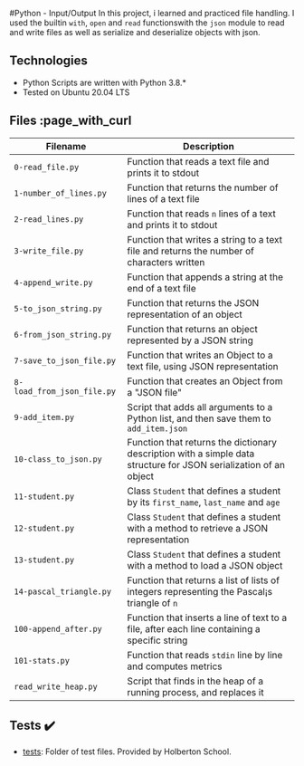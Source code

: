 #Python - Input/Output
In this project, i learned and practiced file handling. I used the builtin `with`, `open` and `read` functionswith the `json` module to read and write files as well as serialize and deserialize objects with json.

## Technologies
* Python Scripts are written with Python 3.8.*
* Tested on Ubuntu 20.04 LTS

## Files :page_with_curl

| Filename | Description |
| -------- | ----------- |
| `0-read_file.py` | Function that reads a text file and prints it to stdout |
| `1-number_of_lines.py` | Function that returns the number of lines of a text file |
| `2-read_lines.py` | Function that reads `n` lines of a text and prints it to stdout |
| `3-write_file.py` | Function that writes a string to a text file and returns the number of characters written |
| `4-append_write.py` | Function that appends a string at the end of a text file |
| `5-to_json_string.py` | Function that returns the JSON representation of an object |
| `6-from_json_string.py` | Function that returns an object represented by a JSON string |
| `7-save_to_json_file.py` | Function that writes an Object to a text file, using JSON representation |
| `8-load_from_json_file.py` | Function that creates an Object from a "JSON file" |
| `9-add_item.py` | Script that adds all arguments to a Python list, and then save them to `add_item.json` |
| `10-class_to_json.py` | Function that returns the dictionary description with a simple data structure for JSON serialization of an object |
| `11-student.py` | Class `Student` that defines a student by its `first_name`, `last_name` and `age` |
| `12-student.py` | Class `Student` that defines a student with a method to retrieve a JSON representation |
| `13-student.py` | Class `Student` that defines a student with a method to load a JSON object |
| `14-pascal_triangle.py` | Function that returns a list of lists of integers representing the Pascal¡s triangle of `n` |
| `100-append_after.py` | Function that inserts a line of text to a file, after each line containing a specific string |
| `101-stats.py` | Function that reads `stdin` line by line and computes metrics |
| `read_write_heap.py` | Script that finds in the heap of a running process, and replaces it |

## Tests :heavy_check_mark:
* [tests](./tests): Folder of test files. Provided by Holberton School.
